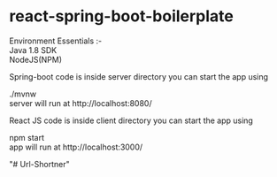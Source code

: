 # react-spring-boot-boilerplate

Environment Essentials :-<br>
Java 1.8 SDK<br>
NodeJS(NPM)<br>

Spring-boot code is inside server directory you can start the app using

./mvnw <br>
server will run at http://localhost:8080/

React JS code is inside client directory you can start the app using

npm start <br>
app will run at http://localhost:3000/



"# Url-Shortner" 

